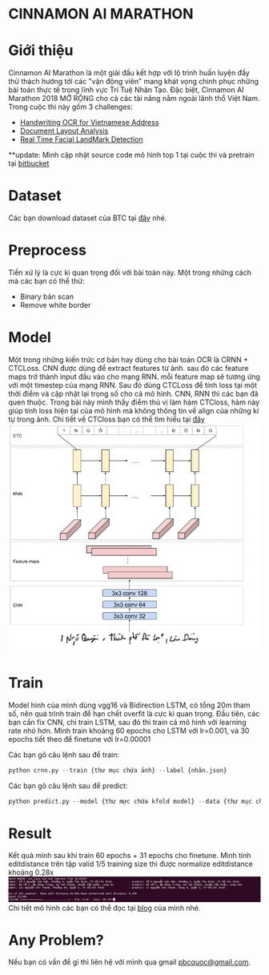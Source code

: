 # CINNAMON AI MARATHON
# Giới thiệu
Cinnamon AI Marathon là một giải đấu kết hợp với lộ trình huấn luyện đầy thử thách hướng tới các "vận động viên" mang khát vọng chinh phục những bài toán thực tế trong lĩnh vực Trí Tuệ Nhân Tạo. Đặc biệt, Cinnamon AI Marathon 2018 MỞ RỘNG cho cả các tài năng nằm ngoài lãnh thổ Việt Nam.
Trong cuộc thi này gồm 3 challenges:
- [Handwriting OCR for Vietnamese Address](https://goo.gl/PHJCit)
- [Document Layout Analysis](https://goo.gl/wHi5DK)
- [Real Time Facial LandMark Detection](https://goo.gl/gcp77y)

**update: Mình cập nhật source code mô hình top 1 tại cuộc thi và pretrain tại [bitbucket](https://bitbucket.org/pbcquoc/ocr/src/master/)

# Dataset
Các bạn download dataset của BTC tại [đây](https://drive.google.com/drive/folders/1Qa2YA6w6V5MaNV-qxqhsHHoYFRK5JB39) nhé. 

# Preprocess
Tiền xử lý là cực kì quan trọng đối với bài toàn này. Một trong những cách mà các bạn có thể thử:
- Binary bản scan
- Remove white border 
# Model
Một trong những kiến trức cơ bản hay dùng cho bài toán OCR là CRNN + CTCLoss. CNN được dùng để extract features từ ảnh. sau đó các feature maps trở thành input đầu vào cho mạng RNN. mỗi feature map sẽ tương ứng với một timestep của mạng RNN. Sau đó dùng CTCLoss để tính loss tại một thời điểm và cập nhật lại trọng số cho cả mô hình.
CNN, RNN thì các bạn đã quen thuộc. Trong bài này mình thấy điểm thú vị làm hàm CTCloss, hàm này giúp tính loss hiện tại của mô hình mà không thông tin về align của những kí tự trong ảnh. Chi tiết về CTCloss bạn có thể tìm hiểu tại [đây](https://distill.pub/2017/ctc/)
![Model](img/model.png)
# Train
Model hình của mình dùng vgg16 và Bidirection LSTM, có tổng 20m tham số, nên quá trình train để hạn chết overfit là cực kì quan trọng. Đầu tiên, các bạn cần fix CNN, chỉ train LSTM, sau đó thì train cả mô hình với learning rate nhỏ hơn. Mình train khoảng 60 epochs cho LSTM với lr=0.001, và 30 epochs tiết theo để finetune với lr=0.00001

Các bạn gõ câu lệnh sau để train:
```python
python crnn.py --train {thư mục chứa ảnh} --label {nhãn.json}
```
Các bạn gõ câu lệnh sau để predict:
```python
python predict.py --model {thư mực chứa kfold model} --data {thư mục chứa ảnh cần predict}
```

# Result
Kết quả mình sau khi train 60 epochs + 31 epochs cho finetune. Mình tính editdistance trên tập valid 1/5 training size thì được normalize editdistance khoảng 0.28x
![Result](img/result.jpg)
Chi tiết mô hình các bạn có thể đọc tại [blog](https://pbcquoc.github.io/vietnamese-ocr/) của mình nhé. 
# Any Problem?
Nếu bạn có vấn đề gì thì liên hệ với mình qua gmail pbcquoc@gmail.com. 
